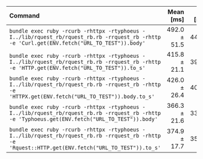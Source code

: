 | Command | Mean [ms] | Min [ms] | Max [ms] | Relative |
|:---|---:|---:|---:|---:|
| `bundle exec ruby -rcurb -rhttpx -rtyphoeus -I../lib/rquest_rb/rquest_rb.rb -rrquest_rb -rhttp -e 'Curl.get(ENV.fetch("URL_TO_TEST")).body'` | 492.0 ± 51.5 | 441.4 | 611.6 | 1.34 ± 0.16 |
| `bundle exec ruby -rcurb -rhttpx -rtyphoeus -I../lib/rquest_rb/rquest_rb.rb -rrquest_rb -rhttp -e 'HTTP.get(ENV.fetch("URL_TO_TEST")).to_s'` | 415.8 ± 21.1 | 392.2 | 544.2 | 1.14 ± 0.09 |
| `bundle exec ruby -rcurb -rhttpx -rtyphoeus -I../lib/rquest_rb/rquest_rb.rb -rrquest_rb -rhttp -e 'HTTPX.get(ENV.fetch("URL_TO_TEST")).body.to_s'` | 426.0 ± 26.4 | 401.8 | 625.2 | 1.16 ± 0.10 |
| `bundle exec ruby -rcurb -rhttpx -rtyphoeus -I../lib/rquest_rb/rquest_rb.rb -rrquest_rb -rhttp -e 'Typhoeus.get(ENV.fetch("URL_TO_TEST")).body'` | 366.3 ± 21.6 | 336.3 | 485.2 | 1.00 |
| `bundle exec ruby -rcurb -rhttpx -rtyphoeus -I../lib/rquest_rb/rquest_rb.rb -rrquest_rb -rhttp -e 'Rquest::HTTP.get(ENV.fetch("URL_TO_TEST")).to_s'` | 374.9 ± 17.7 | 350.2 | 459.8 | 1.02 ± 0.08 |
